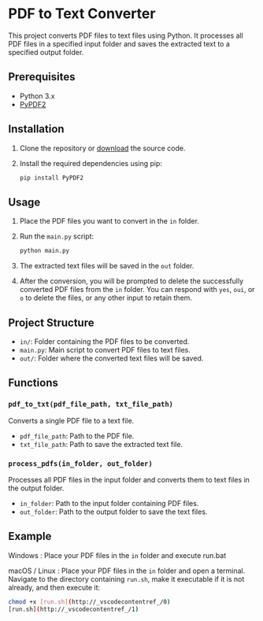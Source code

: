 # PDF to Text Converter

This project converts PDF files to text files using Python. It processes all PDF files in a specified input folder and saves the extracted text to a specified output folder.

## Prerequisites

- Python 3.x
- [PyPDF2](https://pypi.org/project/PyPDF2/)

## Installation

1. Clone the repository or [download](https://codeload.github.com/frarthur/to_txt/zip/refs/heads/main) the source code.
2. Install the required dependencies using pip:

    ```sh
    pip install PyPDF2
    ```

## Usage

1. Place the PDF files you want to convert in the `in` folder.
2. Run the `main.py` script:

    ```sh
    python main.py
    ```

3. The extracted text files will be saved in the `out` folder.
4. After the conversion, you will be prompted to delete the successfully converted PDF files from the `in` folder. You can respond with `yes`, `oui`, or `o` to delete the files, or any other input to retain them.

## Project Structure
- `in/`: Folder containing the PDF files to be converted.
- `main.py`: Main script to convert PDF files to text files.
- `out/`: Folder where the converted text files will be saved.

## Functions

### `pdf_to_txt(pdf_file_path, txt_file_path)`

Converts a single PDF file to a text file.

- `pdf_file_path`: Path to the PDF file.
- `txt_file_path`: Path to save the extracted text file.

### `process_pdfs(in_folder, out_folder)`

Processes all PDF files in the input folder and converts them to text files in the output folder.

- `in_folder`: Path to the input folder containing PDF files.
- `out_folder`: Path to the output folder to save the text files.

## Example

Windows :
Place your PDF files in the `in` folder and execute run.bat

macOS / Linux :
Place your PDF files in the `in` folder and open a terminal. Navigate to the directory containing `run.sh`, make it executable if it is not already, and then execute it:

```sh
chmod +x [run.sh](http://_vscodecontentref_/0)
[run.sh](http://_vscodecontentref_/1)
